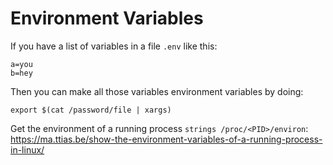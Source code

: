 Environment Variables
=====================

If you have a list of variables in a file `.env` like this:

```
a=you
b=hey
```

Then you can make all those variables environment variables by doing:

```
export $(cat /password/file | xargs)
```


Get the environment of a running process `strings /proc/<PID>/environ`:
https://ma.ttias.be/show-the-environment-variables-of-a-running-process-in-linux/
